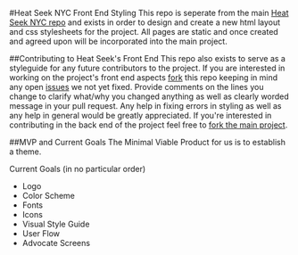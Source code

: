 #Heat Seek NYC Front End Styling
This repo is seperate from the main [Heat Seek NYC repo](https://github.com/heatseeknyc/heatseeknyc) and exists in order to design and create a new html layout and css stylesheets for the project.  All pages are static and once created and agreed upon will be incorporated into the main project.


##Contributing to Heat Seek's Front End
This repo also exists to serve as a styleguide for any future contributors to the project.  If you are interested in working on the project's front end aspects [fork](https://github.com/heatseeknyc/heat-seek-nyc-front-end/fork) this repo keeping in mind any open [issues](https://github.com/heatseeknyc/heat-seek-nyc-front-end/issues) we not yet fixed.  Provide comments on the lines you change to clarify what/why you changed anything as well as clearly worded message in your pull request.  Any help in fixing errors in styling as well as any help in general would be greatly appreciated.  If you're interested in contributing in the back end of the project feel free to [fork the main project](https://github.com/heatseeknyc/heatseeknyc/fork).


##MVP and Current Goals
The Minimal Viable Product for us is to establish a theme.

Current Goals (in no particular order)
- Logo
- Color Scheme
- Fonts
- Icons
- Visual Style Guide
- User Flow
- Advocate Screens
